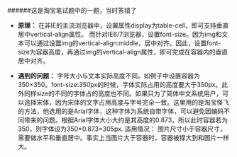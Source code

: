 ######这是淘宝笔试题中的一题，当时答错了

* **原理：**
在非IE的主流浏览器中，设置属性display为table-cell，即可支持垂直居中vertical-align属性。
而针对IE6/7浏览器，设置font-size。因为img和文本可以通过设置img的vertical-align:middle，居中对齐。因此，设置font-size为容器高度，再通过img的vertical-align属性，即可完成在容器内的垂直居中对齐。

* **遇到的问题：**
字号大小与文本实际高度不同。如例子中设置容器为350×350。font-size:350px的时候，字体实际占用的高度要大于350px。此外同样size的不同的字体占的高度也不同。如果只为了简体中文系统用户，可以选择宋体，因为宋体的文字占用高度与字号完全一致。这里用的是淘宝怿飞的方法，他选用的是Arial字体，这种字体为系统自带字体，可以避免因编码不同带来的问题。根据Arial字体大小大约是其高度的0.873，所以此时容器若为350，则字体设为350*0.873=305px.
适用情况：
图片尺寸小于容器尺寸，需要做水平和垂直居中。事实上当图片大于容器时，容器被撑大到和图片一样大。